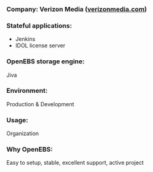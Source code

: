 ### Company: Verizon Media ([verizonmedia.com](https://www.verizonmedia.com/))

### Stateful applications:
- Jenkins
- IDOL license server

### OpenEBS storage engine: 
Jiva

### Environment:
Production & Development

### Usage:
Organization

### Why OpenEBS: 
Easy to setup, stable, excellent support, active project
